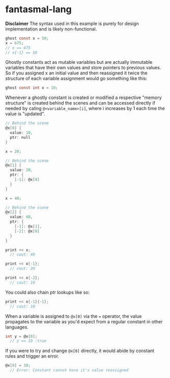 # fantasmal-lang

**Disclaimer** The syntax used in this example is purely for design implementation and is likely non-functional.

```c
ghost const x = 50;
x = 675;
// x == 675
// x{-1} == 50
```

Ghostly constants act as mutable variables but are actually immutable variables that have their own values and store pointers to previous values.
So if you assigned x an initial value and then reassigned it twice the structure of each variable assignment would go something like this:

```c
ghost const int x = 10;
```

Whenever a ghostly constant is created or modified a respective "memory structure" is created behind the scenes and can be accessed directly if needed by caling `@<variable_name>[i]`, where i increases by 1 each time the value is "updated".

```c
// Behind the scene
@x[0] {
  value: 10,
  ptr: null
}
```

```c
x = 20;
```

```c
// Behind the scene
@x[1] {
  value: 20,
  ptr: {
    [-1]: @x[0]
  }
}
```

```c
x = 40;
```

```c
// Behind the scene
@x[2] {
  value: 40,
  ptr: {
    [-1]: @x[1],
    [-2]: @x[0]
  }
}
```

```c
print << x;
  // cout: 40

print << x{-1};
  // cout: 20

print << x{-2};
  // cout: 10
```

You could also chain ptr lookups like so:

```c
print << x{-1}{-1};
  // cout: 10
```

When a variable is assigned to `@x[0]` via the `=` operator, the value propagates to the variable as you'd expect from a regular constant in other languages.

```c
int y = @x[0];
  // y == 10 :true
```

If you were to try and change `@x[0]` directly, it would abide by constant rules and trigger an error.

```c
@x[0] = 30;
  // Error: Constant cannot have it's value reassigned
```
